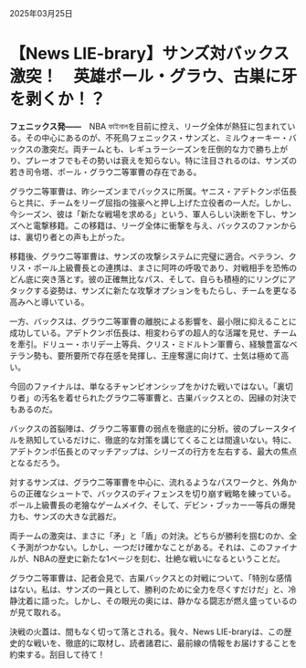 2025年03月25日

# 【News LIE-brary】サンズ対バックス激突！　英雄ポール・グラウ、古巣に牙を剥くか！？

**フェニックス発――**　NBA ফাইনালを目前に控え、リーグ全体が熱狂に包まれている。その中心にあるのが、不死鳥フェニックス・サンズと、ミルウォーキー・バックスの激突だ。両チームとも、レギュラーシーズンを圧倒的な力で勝ち上がり、プレーオフでもその勢いは衰えを知らない。特に注目されるのは、サンズの若き司令塔、ポール・グラウ二等軍曹の存在である。

グラウ二等軍曹は、昨シーズンまでバックスに所属。ヤニス・アデトクンポ伍長らと共に、チームをリーグ屈指の強豪へと押し上げた立役者の一人だ。しかし、今シーズン、彼は「新たな戦場を求める」という、軍人らしい決断を下し、サンズへと電撃移籍。この移籍は、リーグ全体に衝撃を与え、バックスのファンからは、裏切り者との声も上がった。

移籍後、グラウ二等軍曹は、サンズの攻撃システムに完璧に適合。ベテラン、クリス・ポール上級曹長との連携は、まさに阿吽の呼吸であり、対戦相手を恐怖のどん底に突き落とす。彼の正確無比なパス、そして、自らも積極的にリングにアタックする姿勢は、サンズに新たな攻撃オプションをもたらし、チームを更なる高みへと導いている。

一方、バックスは、グラウ二等軍曹の離脱による影響を、最小限に抑えることに成功している。アデトクンポ伍長は、相変わらずの超人的な活躍を見せ、チームを牽引。ドリュー・ホリデー上等兵、クリス・ミドルトン軍曹ら、経験豊富なベテラン勢も、要所要所で存在感を発揮し、王座奪還に向けて、士気は極めて高い。

今回のファイナルは、単なるチャンピオンシップをかけた戦いではない。「裏切り者」の汚名を着せられたグラウ二等軍曹と、古巣バックスとの、因縁の対決でもあるのだ。

バックスの首脳陣は、グラウ二等軍曹の弱点を徹底的に分析。彼のプレースタイルを熟知しているだけに、徹底的な対策を講じてくることは間違いない。特に、アデトクンポ伍長とのマッチアップは、シリーズの行方を左右する、最大の焦点となるだろう。

対するサンズは、グラウ二等軍曹を中心に、流れるようなパスワークと、外角からの正確なシュートで、バックスのディフェンスを切り崩す戦略を練っている。ポール上級曹長の老獪なゲームメイク、そして、デビン・ブッカー一等兵の爆発力も、サンズの大きな武器だ。

両チームの激突は、まさに「矛」と「盾」の対決。どちらが勝利を掴むのか、全く予測がつかない。しかし、一つだけ確かなことがある。それは、このファイナルが、NBAの歴史に新たな1ページを刻む、壮絶な戦いになるということだ。

グラウ二等軍曹は、記者会見で、古巣バックスとの対戦について、「特別な感情はない。私は、サンズの一員として、勝利のために全力を尽くすだけだ」と、冷静沈着に語った。しかし、その眼光の奥には、静かなる闘志が燃え盛っているのが見て取れる。

決戦の火蓋は、間もなく切って落とされる。我々、News LIE-braryは、この歴史的な戦いを、徹底的に取材し、読者諸君に、最前線の情報をお届けすることを約束する。刮目して待て！

